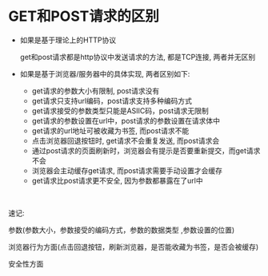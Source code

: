 # GET和POST请求的区别

- 如果是基于理论上的HTTP协议

    get和post请求都是http协议中发送请求的方法, 都是TCP连接, 两者并无区别

- 如果是基于浏览器/服务器中的具体实现, 两者区别如下:

  - get请求的参数大小有限制, post请求没有
  - get请求只支持url编码，post请求支持多种编码方式
  - get请求接受的参数类型只能是ASIIC码，post请求无限制
  - get请求的参数设置在url中，post请求的参数设置在请求体中
  - get请求的url地址可被收藏为书签, 而post请求不能
  - 点击浏览器回退按钮时, get请求不会重复发送, 而post请求会
  - 通过post请求的页面刷新时，浏览器会有提示是否要重新提交，而get请求不会
  - 浏览器会主动缓存get请求, 而post请求需要手动设置才会缓存
  - get请求比post请求更不安全, 因为参数都暴露在了url中

​     

速记:

参数(参数大小，参数接受的编码方式，参数的数据类型 ,参数设置的位置)

浏览器行为方面(点击回退按钮，刷新浏览器，是否能收藏为书签，是否会被缓存)

安全性方面